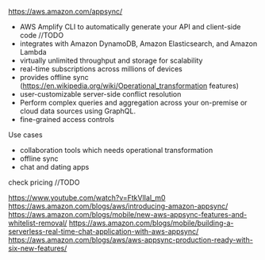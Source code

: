 https://aws.amazon.com/appsync/

- AWS Amplify CLI to automatically generate your API and client-side code //TODO
- integrates with Amazon DynamoDB, Amazon Elasticsearch, and Amazon Lambda
- virtually unlimited throughput and storage for scalability
- real-time subscriptions across millions of devices
- provides offline sync (https://en.wikipedia.org/wiki/Operational_transformation features)
- user-customizable server-side conflict resolution
- Perform complex queries and aggregation across your on-premise or cloud data sources using GraphQL.
- fine-grained access controls

Use cases
- collaboration tools which needs operational transformation
- offline sync
- chat and dating apps

check pricing //TODO

https://www.youtube.com/watch?v=FtkVlIal_m0
https://aws.amazon.com/blogs/aws/introducing-amazon-appsync/
https://aws.amazon.com/blogs/mobile/new-aws-appsync-features-and-whitelist-removal/
https://aws.amazon.com/blogs/mobile/building-a-serverless-real-time-chat-application-with-aws-appsync/
https://aws.amazon.com/blogs/aws/aws-appsync-production-ready-with-six-new-features/